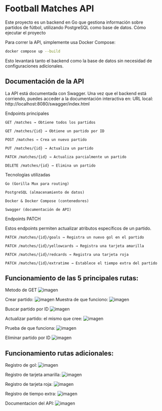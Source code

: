 # Football Matches API

Este proyecto es un backend en Go que gestiona información sobre partidos de fútbol, utilizando PostgreSQL como base de datos.
Cómo ejecutar el proyecto

Para correr la API, simplemente usa Docker Compose:
```bash
docker compose up --build
```
Esto levantará tanto el backend como la base de datos sin necesidad de configuraciones adicionales.

## Documentación de la API

La API está documentada con Swagger. Una vez que el backend está corriendo, puedes acceder a la documentación interactiva en:
URL local:
http://localhost:8080/swagger/index.html

Endpoints principales

    GET /matches → Obtiene todos los partidos

    GET /matches/{id} → Obtiene un partido por ID

    POST /matches → Crea un nuevo partido

    PUT /matches/{id} → Actualiza un partido

    PATCH /matches/{id} → Actualiza parcialmente un partido

    DELETE /matches/{id} → Elimina un partido

Tecnologías utilizadas

    Go (Gorilla Mux para routing)

    PostgreSQL (almacenamiento de datos)

    Docker & Docker Compose (contenedores)

    Swagger (documentación de API)

Endpoints PATCH

Estos endpoints permiten actualizar atributos específicos de un partido.

    PATCH /matches/{id}/goals → Registra un nuevo gol en el partido

    PATCH /matches/{id}/yellowcards → Registra una tarjeta amarilla

    PATCH /matches/{id}/redcards → Registra una tarjeta roja

    PATCH /matches/{id}/extratime → Establece el tiempo extra del partido
    
## Funcionamiento de las 5 principales rutas:
Metodo de GET
![imagen](https://github.com/user-attachments/assets/ce538478-f1ba-4ddd-9c59-6dfd03f008ca)

Crear partido: 
![imagen](https://github.com/user-attachments/assets/5226cf5b-aebc-4b8d-abef-7670b7673924)
Muestra de que funciono: 
![imagen](https://github.com/user-attachments/assets/16a4969b-1d58-498c-b6ea-10978a1450d8)


Buscar partido por ID
![imagen](https://github.com/user-attachments/assets/43eb5091-4fe3-4681-a53b-b29546576699)

Actualizar partido: el mismo que cree: 
![imagen](https://github.com/user-attachments/assets/f067666e-2fb2-4e5c-884a-8323b75821ff)

Prueba de que funciona: 
![imagen](https://github.com/user-attachments/assets/ecb96a3b-a37b-4f9b-ba95-1022e325f41e)


Eliminar partido por ID
![imagen](https://github.com/user-attachments/assets/0cb0ad87-e61f-4ed6-8e70-8bd7dba17be7)

## Funcionamiento rutas adicionales: 
Registro de gol:
![imagen](https://github.com/user-attachments/assets/e19d26c7-b8cc-4222-9021-838676379e3d)

Registro de tarjeta amarilla:
![imagen](https://github.com/user-attachments/assets/c276fcb0-a762-4c8e-8443-ed15ee5daaa7)

Registro de tarjeta roja: 
![imagen](https://github.com/user-attachments/assets/687a2712-e18c-4dd5-ba6b-3844f953faff)

Registro de tiempo extra:
![imagen](https://github.com/user-attachments/assets/b46b3476-3433-4ca1-a1ea-e76eb985966b)

Documentacion del API:
![imagen](https://github.com/user-attachments/assets/fce2ce79-e9d0-421c-8743-12da1c271ed5)

